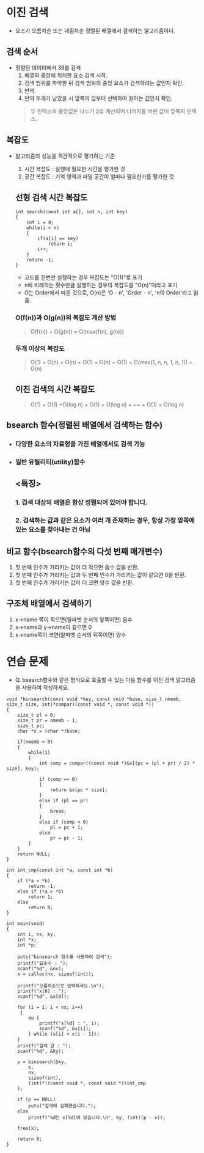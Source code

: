  이진 검색
 ===========

- 요소가 오름차순 또는 내림차순 정렬된 배열에서 검색하는 알고리즘이다.

검색 순서
---------
- 정렬된 데이터에서 39를 검색
   1.  배열의 중앙에 위치한 요소 검색 시작.
   2.  검색 범위를 파악한 뒤 검색 범위의 중앙 요소가  검색하려는 값인지 확인.
   3.  반복.
   4.  만약 두개가 남았을 시 앞쪽의 값부터 선택하여 원하는 값인지 확인.
   > 두 인덱스의 중앙값은 나누기 2로 계산되어 나머지를 버린 값이 앞쪽의 인덱스.

복잡도
------
- 알고리즘의 성능을 객관적으로 평가하는 기준
    1. 시간 복잡도 : 실행에 필요한 시간을 평가한 것
    2. 공간 복잡도 : 기억 영역과 파일 공간이 얼마나 필요한가를 평가한 것
   
    ## 선형 검색 시간 복잡도
    ```
    int search(const int a[], int n, int key)
    {
        int i = 0;
        while(i < n)
        {
            if(a[i] == key)
                return i;
            i++;
        }
        return -1;
    }
    ```
    - 코드를 한번만 실행하는 경우 복잡도는 "O(1)"로 표기
    - n에 비례하는 횟수만큼 실행하는 경우의 복잡도를 "O(n)"이라고 표기
    + O는 Order에서 따온 것으로, O(n)은 'O - n', 'Order - n', 'n의 Order'라고 읽음.

    ### O(f(n))과 O(g(n))의 복잡도 계산 방법
    >  O(f(n)) + O(g(n)) = O(max(f(n), g(n)))
    ### 두개 이상의 복잡도
    > O(1) + O(n) + O(n) + O(1) + O(n) + O(1) = O(max(1, n, n, 1, n, 1)) = O(n)

    ## 이진 검색의 시간 복잡도
    > O(1) + O(1) +O(log n) + O(1) + O(log n) + ~~ + O(1) = O(log n)

bsearch 함수(정렬된 배열에서 검색하는 함수)
----------------------------------------
- ### 다양한 요소의 자료형을 가진 배열에서도 검색 가능
- ### 일반 유틸리티(utility)함수
    ## <특징> 
    ### 1. 검색 대상의 배열은 항상 정렬되어 있어야 합니다.
    ### 2. 검색하는 값과 같은 요소가 여러 개 존재하는 경우, 항상 가장 앞쪽에 있는 요소를 찾아내는 건 아님

비교 함수(bsearch함수의 다섯 번째 매개변수)
--------
1. 첫 번째 인수가 가리키는 값이 더 작으면 음수 값을 반환.
2. 첫 번째 인수가 가리키는 값과 두 번째 인수가 가리키는 값이 같으면 0을 반환.
3. 첫 번째 인수가 가리키는 값이 더 크면 양수 값을 반환.

구조체 배열에서 검색하기
----------------------
  1. x->name 쪽이 작으면(알파벳 순서의 앞쪽이면) 음수
  2. x->name과 y->name이 같으면 0
  3. x->name쪽이 크면(알파벳 순서의 뒤쪽이면) 양수


연습 문제
========
- Q. bsearch함수와 같은 형식으로 호출할 수 있는 다음 함수를 이진 검색 알고리즘을 사용하여 작성하세요.
```
void *binsearch(const void *key, const void *base, size_t nmemb, size_t size, int(*compar)(const void *, const void *))
{
    size_t pl = 0;
    size_t pr = nmemb - 1;
    size_t pc;
    char *x = (char *)base;

    if(nmemb > 0)
    {
        while(1)
        {
            int comp = compar((const void *)&x[(pc = (pl + pr) / 2) * size], key);

            if (comp == 0)
            {
                return &x[pc * size];
            }
            else if (pl == pr)
            {
                break;
            }
            else if (comp < 0)
                pl = pc + 1;
            else
                pr = pc - 1;
        }
    }
    return NULL;
}

int int_cmp(const int *a, const int *b)
{
	if (*a < *b)
		return -1;
	else if (*a > *b)
		return 1;
	else
		return 0;
}

int main(void)
{
    int i, nx, ky;
    int *x;
    int *p;

    puts("binsearch 함수를 사용하여 검색");
	printf("요솟수 : ");
	scanf("%d", &nx);
    x = calloc(nx, sizeof(int));

    printf("오름차순으로 입력하세요.\n");
	printf("x[0] : ");
	scanf("%d", &x[0]);

	for (i = 1; i < nx; i++)
     {
		do {
			printf("x[%d] : ", i);
			scanf("%d", &x[i]);
        } while (x[i] < x[i - 1]);
    }
    printf("검색 값 : ");
	scanf("%d", &ky);

    p = binsearch(&ky,
        x,
        nx,
        sizeof(int),
        (int(*)(const void *, const void *))int_cmp
    );

    if (p == NULL)
		puts("검색에 실패했습니다.");
	else
		printf("%d는 x[%d]에 있습니다.\n", ky, (int)(p - x));

	free(x);

	return 0;
}
```
